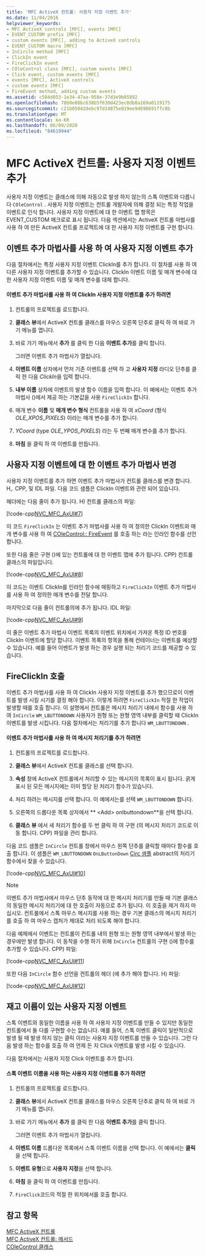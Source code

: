 ```yaml
---
title: 'MFC ActiveX 컨트롤: 사용자 지정 이벤트 추가'
ms.date: 11/04/2016
helpviewer_keywords:
- MFC ActiveX controls [MFC], events [MFC]
- EVENT_CUSTOM prefix [MFC]
- custom events [MFC], adding to ActiveX controls
- EVENT_CUSTOM macro [MFC]
- InCircle method [MFC]
- ClickIn event
- FireClickIn event
- COleControl class [MFC], custom events [MFC]
- Click event, custom events [MFC]
- events [MFC], ActiveX controls
- custom events [MFC]
- FireEvent method, adding custom events
ms.assetid: c584d053-1e34-47aa-958e-37d3e9b85892
ms.openlocfilehash: 70b0e08bc638b5f630d423ec0db8a169a0119175
ms.sourcegitcommit: c21b05042debc97d14875e019ee9d698691ffc0b
ms.translationtype: MT
ms.contentlocale: ko-KR
ms.lasthandoff: 06/09/2020
ms.locfileid: "84619944"
---
```

# <a name="mfc-activex-controls-adding-custom-events"></a>MFC ActiveX 컨트롤: 사용자 지정 이벤트 추가

사용자 지정 이벤트는 클래스에 의해 자동으로 발생 하지 않는의 스톡 이벤트와 다릅니다 `COleControl` . 사용자 지정 이벤트는 컨트롤 개발자에 의해 결정 되는 특정 작업을 이벤트로 인식 합니다. 사용자 지정 이벤트에 대 한 이벤트 맵 항목은 EVENT_CUSTOM 매크로로 표시 됩니다. 다음 섹션에서는 ActiveX 컨트롤 마법사를 사용 하 여 만든 ActiveX 컨트롤 프로젝트에 대 한 사용자 지정 이벤트를 구현 합니다.

## <a name="adding-a-custom-event-with-the-add-event-wizard"></a><a name="_core_adding_a_custom_event_with_classwizard"></a>이벤트 추가 마법사를 사용 하 여 사용자 지정 이벤트 추가

다음 절차에서는 특정 사용자 지정 이벤트 ClickIn를 추가 합니다. 이 절차를 사용 하 여 다른 사용자 지정 이벤트를 추가할 수 있습니다. ClickIn 이벤트 이름 및 매개 변수에 대 한 사용자 지정 이벤트 이름 및 매개 변수를 대체 합니다.

#### <a name="to-add-the-clickin-custom-event-using-the-add-event-wizard"></a>이벤트 추가 마법사를 사용 하 여 ClickIn 사용자 지정 이벤트를 추가 하려면

1. 컨트롤의 프로젝트를 로드합니다.

1. **클래스 뷰**에서 ActiveX 컨트롤 클래스를 마우스 오른쪽 단추로 클릭 하 여 바로 가기 메뉴를 엽니다.

1. 바로 가기 메뉴에서 **추가** 를 클릭 한 다음 **이벤트 추가**를 클릭 합니다.

   그러면 이벤트 추가 마법사가 열립니다.

1. **이벤트 이름** 상자에서 먼저 기존 이벤트를 선택 하 고 **사용자 지정** 라디오 단추를 클릭 한 다음 *ClickIn*을 입력 합니다.

1. **내부 이름** 상자에 이벤트의 발생 함수 이름을 입력 합니다. 이 예에서는 이벤트 추가 마법사 ()에서 제공 하는 기본값을 사용 `FireClickIn` 합니다.

1. 매개 변수 **이름** 및 **매개 변수 형식** 컨트롤을 사용 하 여 *xCoord* (형식 *OLE_XPOS_PIXELS*) 이라는 매개 변수를 추가 합니다.

1. *YCoord* (type *OLE_YPOS_PIXELS*) 라는 두 번째 매개 변수를 추가 합니다.

1. **마침** 을 클릭 하 여 이벤트를 만듭니다.

## <a name="add-event-wizard-changes-for-custom-events"></a><a name="_core_classwizard_changes_for_custom_events"></a>사용자 지정 이벤트에 대 한 이벤트 추가 마법사 변경

사용자 지정 이벤트를 추가 하면 이벤트 추가 마법사가 컨트롤 클래스를 변경 합니다. H,. CPP, 및 IDL 파일. 다음 코드 샘플은 ClickIn 이벤트와 관련 되어 있습니다.

헤더에는 다음 줄이 추가 됩니다. H) 컨트롤 클래스의 파일:

[!code-cpp[NVC_MFC_AxUI#7](codesnippet/cpp/mfc-activex-controls-adding-custom-events_1.h)]

이 코드 `FireClickIn` 는 이벤트 추가 마법사를 사용 하 여 정의한 ClickIn 이벤트와 매개 변수를 사용 하 여 [COleControl:: FireEvent](reference/colecontrol-class.md#fireevent) 를 호출 하는 라는 인라인 함수를 선언 합니다.

또한 다음 줄은 구현 ()에 있는 컨트롤에 대 한 이벤트 맵에 추가 됩니다. CPP) 컨트롤 클래스의 파일입니다.

[!code-cpp[NVC_MFC_AxUI#8](codesnippet/cpp/mfc-activex-controls-adding-custom-events_2.cpp)]

이 코드는 이벤트 ClickIn를 인라인 함수에 매핑하고 `FireClickIn` 이벤트 추가 마법사를 사용 하 여 정의한 매개 변수를 전달 합니다.

마지막으로 다음 줄이 컨트롤의에 추가 됩니다. IDL 파일:

[!code-cpp[NVC_MFC_AxUI#9](codesnippet/cpp/mfc-activex-controls-adding-custom-events_3.idl)]

이 줄은 이벤트 추가 마법사 이벤트 목록의 이벤트 위치에서 가져온 특정 ID 번호를 ClickIn 이벤트에 할당 합니다. 이벤트 목록의 항목을 통해 컨테이너는 이벤트를 예상할 수 있습니다. 예를 들어 이벤트가 발생 하는 경우 실행 되는 처리기 코드를 제공할 수 있습니다.

## <a name="calling-fireclickin"></a><a name="_core_calling_fireclickin"></a>FireClickIn 호출

이벤트 추가 마법사를 사용 하 여 ClickIn 사용자 지정 이벤트를 추가 했으므로이 이벤트를 발생 시킬 시기를 결정 해야 합니다. 이렇게 하려면 `FireClickIn` 적절 한 작업이 발생할 때를 호출 합니다. 이 설명에서 컨트롤은 메시지 처리기 내에서 함수를 사용 하 여 `InCircle` `WM_LBUTTONDOWN` 사용자가 원형 또는 원형 영역 내부를 클릭할 때 ClickIn 이벤트를 발생 시킵니다. 다음 절차에서는 처리기를 추가 합니다 `WM_LBUTTONDOWN` .

#### <a name="to-add-a-message-handler-with-the-add-event-wizard"></a>이벤트 추가 마법사를 사용 하 여 메시지 처리기를 추가 하려면

1. 컨트롤의 프로젝트를 로드합니다.

1. **클래스 뷰**에서 ActiveX 컨트롤 클래스를 선택 합니다.

1. **속성** 창에 ActiveX 컨트롤에서 처리할 수 있는 메시지의 목록이 표시 됩니다. 굵게 표시 된 모든 메시지에는 이미 할당 된 처리기 함수가 있습니다.

1. 처리 하려는 메시지를 선택 합니다. 이 예에서는를 선택 `WM_LBUTTONDOWN` 합니다.

1. 오른쪽의 드롭다운 목록 상자에서 ** \<Add> onlbuttondown**을 선택 합니다.

1. **클래스 뷰** 에서 새 처리기 함수를 두 번 클릭 하 여 구현 (의 메시지 처리기 코드로 이동 합니다. CPP) 파일을 관리 합니다.

다음 코드 샘플은 `InCircle` 컨트롤 창에서 마우스 왼쪽 단추를 클릭할 때마다 함수를 호출 합니다. 이 샘플은 `WM_LBUTTONDOWN` `OnLButtonDown` [Circ 샘플](../overview/visual-cpp-samples.md) abstract의 처리기 함수에서 찾을 수 있습니다.

[!code-cpp[NVC_MFC_AxUI#10](codesnippet/cpp/mfc-activex-controls-adding-custom-events_4.cpp)]

> [!NOTE]
> 이벤트 추가 마법사에서 마우스 단추 동작에 대 한 메시지 처리기를 만들 때 기본 클래스의 동일한 메시지 처리기에 대 한 호출이 자동으로 추가 됩니다. 이 호출을 제거 하지 마십시오. 컨트롤에서 스톡 마우스 메시지를 사용 하는 경우 기본 클래스의 메시지 처리기를 호출 하 여 마우스 캡처가 제대로 처리 되도록 해야 합니다.

다음 예제에서 이벤트는 컨트롤이 컨트롤 내의 원형 또는 원형 영역 내부에서 발생 하는 경우에만 발생 합니다. 이 동작을 수행 하기 위해 `InCircle` 컨트롤의 구현 ()에 함수를 추가할 수 있습니다. CPP) 파일:

[!code-cpp[NVC_MFC_AxUI#11](codesnippet/cpp/mfc-activex-controls-adding-custom-events_5.cpp)]

또한 다음 `InCircle` 함수 선언을 컨트롤의 헤더 (에 추가 해야 합니다. H) 파일:

[!code-cpp[NVC_MFC_AxUI#12](codesnippet/cpp/mfc-activex-controls-adding-custom-events_6.h)]

## <a name="custom-events-with-stock-names"></a><a name="_core_custom_events_with_stock_names"></a>재고 이름이 있는 사용자 지정 이벤트

스톡 이벤트와 동일한 이름을 사용 하 여 사용자 지정 이벤트를 만들 수 있지만 동일한 컨트롤에서 둘 다를 구현할 수는 없습니다. 예를 들어, 스톡 이벤트 클릭이 일반적으로 발생 될 때 발생 하지 않는 클릭 이라는 사용자 지정 이벤트를 만들 수 있습니다. 그런 다음 발생 하는 함수를 호출 하 여 언제 든 지 Click 이벤트를 발생 시킬 수 있습니다.

다음 절차에서는 사용자 지정 Click 이벤트를 추가 합니다.

#### <a name="to-add-a-custom-event-that-uses-a-stock-event-name"></a>스톡 이벤트 이름을 사용 하는 사용자 지정 이벤트를 추가 하려면

1. 컨트롤의 프로젝트를 로드합니다.

1. **클래스 뷰**에서 ActiveX 컨트롤 클래스를 마우스 오른쪽 단추로 클릭 하 여 바로 가기 메뉴를 엽니다.

1. 바로 가기 메뉴에서 **추가** 를 클릭 한 다음 **이벤트 추가**를 클릭 합니다.

   그러면 이벤트 추가 마법사가 열립니다.

1. **이벤트 이름** 드롭다운 목록에서 스톡 이벤트 이름을 선택 합니다. 이 예에서는 **클릭**을 선택 합니다.

1. **이벤트 유형**으로 **사용자 지정**을 선택 합니다.

1. **마침** 을 클릭 하 여 이벤트를 만듭니다.

1. `FireClick`코드의 적절 한 위치에서를 호출 합니다.

## <a name="see-also"></a>참고 항목

[MFC ActiveX 컨트롤](mfc-activex-controls.md)<br/>
[MFC ActiveX 컨트롤: 메서드](mfc-activex-controls-methods.md)<br/>
[COleControl 클래스](reference/colecontrol-class.md)
